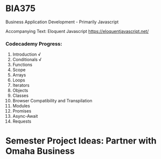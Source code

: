 # BIA375
Business Application Development - Primarily Javascript

Accompanying Text: Eloquent Javascript
https://eloquentjavascript.net/

### Codecademy Progress:
1. Introduction √
2. Conditionals √
3. Functions
4. Scope
5. Arrays
6. Loops
7. Iterators
8. Objects
9. Classes
10. Browser Compatibility and Transpilation
11. Modules
12. Promises
13. Async-Await
14. Requests


# Semester Project Ideas: Partner with Omaha Business
